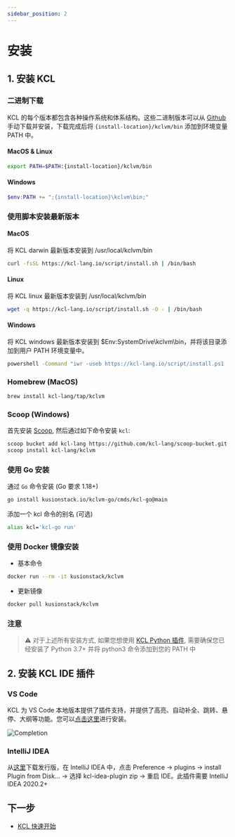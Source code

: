 ```yaml
---
sidebar_position: 2
---
```


# 安装

## 1. 安装 KCL

### 二进制下载

KCL 的每个版本都包含各种操作系统和体系结构。这些二进制版本可以从 [Github](https://github.com/KusionStack/KCLVM/releases/) 手动下载并安装，下载完成后将 `{install-location}/kclvm/bin` 添加到环境变量 PATH 中。

#### MacOS & Linux

```bash
export PATH=$PATH:{install-location}/kclvm/bin
```

#### Windows

```powershell
$env:PATH += ";{install-location}\kclvm\bin;"
```

### 使用脚本安装最新版本

#### MacOS

将 KCL darwin 最新版本安装到 /usr/local/kclvm/bin

```bash
curl -fsSL https://kcl-lang.io/script/install.sh | /bin/bash
```

#### Linux

将 KCL linux 最新版本安装到 /usr/local/kclvm/bin

```bash
wget -q https://kcl-lang.io/script/install.sh -O - | /bin/bash
```

#### Windows

将 KCL windows 最新版本安装到 $Env:SystemDrive\kclvm\bin，并将该目录添加到用户 PATH 环境变量中。

```bash
powershell -Command "iwr -useb https://kcl-lang.io/script/install.ps1 | iex"
```

### Homebrew (MacOS)

```bash
brew install kcl-lang/tap/kclvm
```

### Scoop (Windows)

首先安装 [Scoop](https://scoop.sh/), 然后通过如下命令安装 `kcl`:

```bash
scoop bucket add kcl-lang https://github.com/kcl-lang/scoop-bucket.git
scoop install kcl-lang/kclvm
```

### 使用 Go 安装

通过 `Go` 命令安装 (Go 要求 1.18+)

```bash
go install kusionstack.io/kclvm-go/cmds/kcl-go@main
```

添加一个 kcl 命令的别名 (可选)

```bash
alias kcl='kcl-go run'
```

### 使用 Docker 镜像安装

+ 基本命令

```bash
docker run --rm -it kusionstack/kclvm
```

+ 更新镜像

```bash
docker pull kusionstack/kclvm
```

### 注意

> ⚠️ 对于上述所有安装方式, 如果您想使用 [KCL Python 插件](https://kcl-lang.io/docs/reference/plugin/overview), 需要确保您已经安装了 Python 3.7+ 并将 python3 命令添加到您的 PATH 中

## 2. 安装 KCL IDE 插件

### VS Code

KCL 为 VS Code 本地版本提供了插件支持，并提供了高亮、自动补全、跳转、悬停、大纲等功能。您可以[点击这里](https://marketplace.visualstudio.com/items?itemName=kcl.kcl-vscode-extension)进行安装。

![Completion](/img/docs/tools/Ide/vs-code/Completion.gif)

### IntelliJ IDEA

从[这里](https://github.com/KusionStack/intellij-kcl)下载发行版，在 IntelliJ IDEA 中，点击 Preference -> plugins -> install Plugin from Disk... -> 选择 kcl-idea-plugin zip -> 重启 IDE。此插件需要 IntelliJ IDEA 2020.2+

## 下一步

+ [KCL 快速开始](/docs/user_docs/getting-started/kcl-quick-start)
